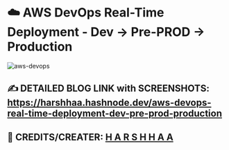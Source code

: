 # ☁️  AWS DevOps Real-Time Deployment - Dev → Pre-PROD → Production

![aws-devops](https://imgur.com/YlMBIaa.png)

## ✍️ DETAILED BLOG LINK with SCREENSHOTS: https://harshhaa.hashnode.dev/aws-devops-real-time-deployment-dev-pre-prod-production

##  🤖 CREDITS/CREATER: [H A R S H H A A](https://github.com/NotHarshhaa)

